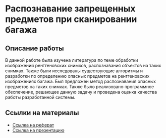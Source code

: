 # Распознавание запрещенных предметов при сканировании багажа
## Описание работы
В данной работе была изучена литература по теме обработки изображений рентгеновских снимков, распознавания объектов на таких снимках. Также были исследованы существующие алгоритмы и разработки по определению опасных предметов на рентгеновских изображениях багажа. Был предложен метод распознавания опасных предметов на таких снимках. Также было реализовано программное обеспечение, решающее данную задачу и проведена оценка качества работы разработанной системы.
## Ссылки на материалы
 - [Ссылка на реферат](referat.doc)
 - [Ссылка на презентацию](presentation.pptx)